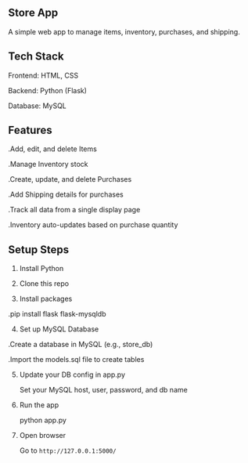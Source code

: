 ## Store App

A simple web app to manage items, inventory, purchases, and shipping.

## Tech Stack

Frontend: HTML, CSS 

Backend: Python (Flask)

Database: MySQL

## Features

.Add, edit, and delete Items

.Manage Inventory stock

.Create, update, and delete Purchases

.Add Shipping details for purchases

.Track all data from a single display page

.Inventory auto-updates based on purchase quantity

## Setup Steps

1. Install Python

2. Clone this repo

3. Install packages
   
  .pip install flask flask-mysqldb

4. Set up MySQL Database

  .Create a database in MySQL (e.g., store_db)

  .Import the models.sql file to create tables

5. Update your DB config in app.py

   Set your MySQL host, user, password, and db name

6. Run the app

   python app.py

7. Open browser

   Go to `http://127.0.0.1:5000/`


